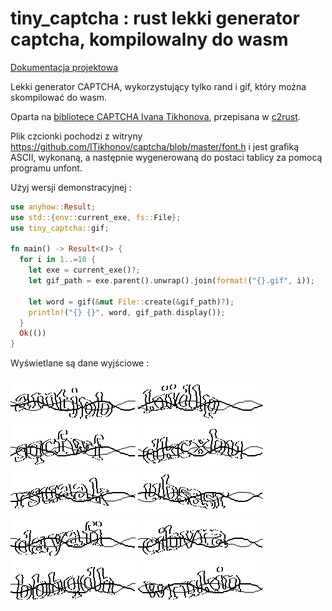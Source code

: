 # tiny_captcha : rust lekki generator captcha, kompilowalny do wasm

[Dokumentacja projektowa](https://docs.rs/tiny_captcha)

Lekki generator CAPTCHA, wykorzystujący tylko rand i gif, który można skompilować do wasm.

Oparta na [bibliotece CAPTCHA Ivana Tikhonova](http://brokestream.com/captcha.html), przepisana w [c2rust](https://c2rust.com).

Plik czcionki pochodzi z witryny https://github.com/ITikhonov/captcha/blob/master/font.h i jest grafiką ASCII, wykonaną, a następnie wygenerowaną do postaci tablicy za pomocą programu unfont.

Użyj wersji demonstracyjnej :

```rust
use anyhow::Result;
use std::{env::current_exe, fs::File};
use tiny_captcha::gif;

fn main() -> Result<()> {
  for i in 1..=10 {
    let exe = current_exe()?;
    let gif_path = exe.parent().unwrap().join(format!("{}.gif", i));

    let word = gif(&mut File::create(&gif_path)?);
    println!("{} {}", word, gif_path.display());
  }
  Ok(())
}
```

Wyświetlane są dane wyjściowe :

![](https://raw.githubusercontent.com/rmw-link/tiny_captcha/master/gif/1.gif) ![](https://raw.githubusercontent.com/rmw-link/tiny_captcha/master/gif/2.gif) ![](https://raw.githubusercontent.com/rmw-link/tiny_captcha/master/gif/3.gif) ![](https://raw.githubusercontent.com/rmw-link/tiny_captcha/master/gif/4.gif) ![](https://raw.githubusercontent.com/rmw-link/tiny_captcha/master/gif/5.gif) ![](https://raw.githubusercontent.com/rmw-link/tiny_captcha/master/gif/6.gif) ![](https://raw.githubusercontent.com/rmw-link/tiny_captcha/master/gif/7.gif) ![](https://raw.githubusercontent.com/rmw-link/tiny_captcha/master/gif/8.gif) ![](https://raw.githubusercontent.com/rmw-link/tiny_captcha/master/gif/9.gif) ![](https://raw.githubusercontent.com/rmw-link/tiny_captcha/master/gif/10.gif)